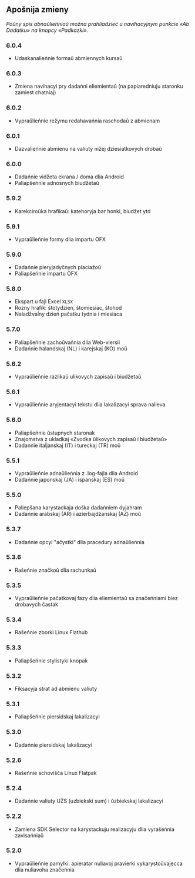 ## Apošnija zmieny 

_Poŭny spis abnaŭlieńniaŭ možna prahliadzieć u navihacyjnym punkcie «Ab Dadatku» na knopcy «Padkazki»._ 

### 6.0.4
- Udaskanalieńnie formaŭ abmiennych kursaŭ

### 6.0.3
- Zmiena navihacyi pry dadańni eliemientaŭ (na papiaredniuju staronku zamiest chatniaj) 

### 6.0.2
- Vypraŭlieńnie režymu redahavańnia raschodaŭ z abmienam

### 6.0.1
- Dazvalieńnie abmienu na valiuty nižej dziesiatkovych drobaŭ

### 6.0.0
- Dadańnie vidžeta ekrana / doma dlia Android
- Paliapšeńnie adnosnych biudžetaŭ

### 5.9.2
- Karekciroŭka hrafikaŭ: katehoryja bar honki, biudžet ytd

### 5.9.1
- Vypraŭlieńnie formy dlia impartu OFX

### 5.9.0
- Dadańnie pieryjadyčnych placiažoŭ
- Paliapšeńnie impartu OFX

### 5.8.0
- Ekspart u fajl Excel `XLSX`
- Rozny hrafik: štotydzień, štomiesiac, štohod
- Naladžvaĺny dzień pačatku tydnia i miesiaca

### 5.7.0
- Paliapšeńnie zachoŭvańnia dlia Web-viersii
- Dadańnie halandskaj (NL) i karejskaj (KO) moŭ

### 5.6.2
- Vypraŭlieńnie razlikaŭ ulikovych zapisaŭ i biudžetaŭ

### 5.6.1 
- Vypraŭlieńnie aryjentacyi tekstu dlia lakalizacyi sprava nalieva

### 5.6.0 
- Paliapšeńnie ŭstupnych staronak 
- Znajomstva z ukladkaj «Zvodka ŭlikovych zapisaŭ i biudžetaŭ»
- Dadannie itaĺjanskaj (IT) i tureckaj (TR) moŭ

### 5.5.1
- Vypraŭlieńnie adnaŭlieńnia z .log-fajla dlia Android
- Dadańnie japonskaj (JA) i ispanskaj (ES) moŭ

### 5.5.0
- Paliepšana karystackaja doška dadańniem dyjahram
- Dadańnie arabskaj (AR) i azierbajdžanskaj (AZ) moŭ

### 5.3.7 
- Dadańnie opcyi "ačystki" dlia pracedury adnaŭlieńnia 

### 5.3.6 
- Rašeńnie značkoŭ dlia rachunkaŭ

### 5.3.5
- Vypraŭlieńnie pačatkovaj fazy dlia eliemientaŭ sa značeńniami biez drobavych častak 

### 5.3.4
- Rašeńnie zborki Linux Flathub

### 5.3.3 
- Paliapšeńnie stylistyki knopak 

### 5.3.2 
- Fiksacyja strat ad abmienu valiuty 

### 5.3.1 
- Paliapšeńnie piersidskaj lakalizacyi

### 5.3.0 
- Dadańnie piersidskaj lakalizacyi

### 5.2.6 
- Rašeńnie schovišča Linux Flatpak 

### 5.2.4 
- Dadańnie valiuty UZS (uzbiekski sum) i ŭzbiekskaj lakalizacyi 

### 5.2.2 
- Zamiena SDK Selector na karystackuju realizacyju dlia vyrašeńnia zavisańniaŭ 

### 5.2.0 
- Vypraŭlieńnie pamylki: apieratar nuliavoj pravierki vykarystoŭvajecca dlia nuliavoha značeńnia
